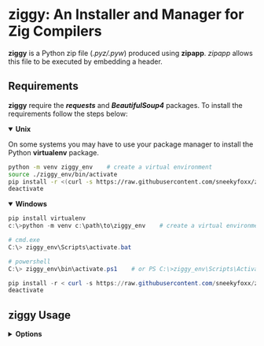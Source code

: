 # ziggy: An Installer and Manager for Zig Compilers

**ziggy** is a Python zip file (*.pyz/.pyw*) produced using **zipapp**. *zipapp* allows this file to be executed by embedding a header.

## Requirements

**ziggy** require the ***requests*** and ***BeautifulSoup4*** packages. To install the requirements follow the steps below:

<details open>
<summary><strong>Unix</strong></summary>

On some systems you may have to use your package manager to install the Python **virtualenv** package.

``` bash 
python -m venv ziggy_env    # create a virtual environment
source ./ziggy_env/bin/activate
pip install -r <(curl -s https://raw.githubusercontent.com/sneekyfoxx/ziggy/main/requirments.txt)
deactivate
```
</details>

<details open>
<summary><strong>Windows</strong></summary>

``` powershell
pip install virtualenv
c:\>python -m venv c:\path\to\ziggy_env    # create a virtual environment

# cmd.exe
C:\> ziggy_env\Scripts\activate.bat

# powershell
C:\> ziggy_env\bin\activate.ps1    # or PS C:\>ziggy_env\Scripts\Activate.ps1

pip install -r < curl -s https://raw.githubusercontent.com/sneekyfoxx/ziggy/main/requirements.txt
deactivate
```
</details>

## ziggy Usage

<details>
<summary><strong>Options</strong></summary>

```bash
ziggy list    supported # display the Zig compilers with support for your platform and architecture
ziggy list    installed # display the Zig compilers installed on your system
ziggy install VERSION   # install a specific version of the Zig compiler
ziggy upgrade           # upgrade to the latest Zig compiler version
ziggy primary VERSION   # set a specific (installed) Zig compiler version as the primary version
ziggy destroy VERSION   # remove a specific (installed) Zig compiler version
ziggy version           # display the current 'ziggy' version
```
</details>

